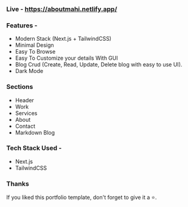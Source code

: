 ### Live - https://aboutmahi.netlify.app/


### Features - 

- Modern Stack (Next.js + TailwindCSS)
- Minimal Design
- Easy To Browse
- Easy To Customize your details With GUI
- Blog Crud (Create, Read, Update, Delete blog with easy to use UI).
- Dark Mode


### Sections

- Header
- Work
- Services
- About
- Contact
- Markdown Blog


### Tech Stack Used - 
- Next.js
- TailwindCSS


### Thanks

If you liked this portfolio template, don't forget to give it a ⭐.






